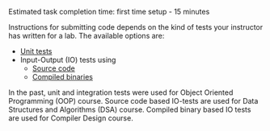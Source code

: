 Estimated task completion time: first time setup - 15 minutes

Instructions for submitting code depends on the kind of tests your instructor has written for a lab. The available options are:

* [Unit tests](v0.2.0-Unit-Tests.md)
* Input-Output (IO) tests using
    * [Source code](v0.2.0-IO-Tests.md)
    * [Compiled binaries](v0.2.0-IO-Tests-Binaries.md)

In the past, unit and integration tests were used for Object Oriented Programming (OOP) course. Source code based IO-tests are used for Data Structures and Algorithms (DSA) course. Compiled binary based IO tests are used for Compiler Design course.
